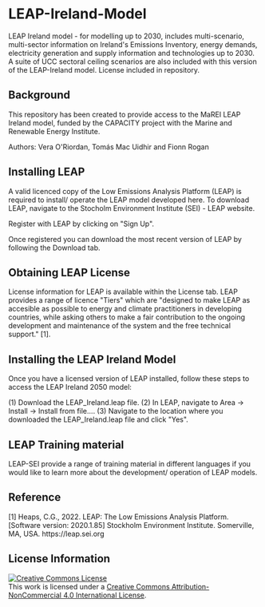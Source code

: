 # LEAP-Ireland-Model
LEAP Ireland model - for modelling up to 2030, includes multi-scenario, multi-sector information on Ireland's Emissions Inventory, energy demands, electricity generation and supply information and technologies up to 2030. A suite of UCC sectoral ceiling scenarios are also included with this version of the LEAP-Ireland model. License included in repository.

<h2> Background </h2>
This repository has been created to provide access to the MaREI LEAP Ireland model, funded by the CAPACITY project with the Marine and Renewable Energy Institute.

Authors: Vera O'Riordan, Tomás Mac Uidhir and Fionn Rogan

<h2> Installing LEAP </h2>
A valid licenced copy of the Low Emissions Analysis Platform (LEAP) is required to install/ operate the LEAP model developed here. To download LEAP, navigate to the Stocholm Environment Institute (SEI) - LEAP website.

Register with LEAP by clicking on "Sign Up".

Once registered you can download the most recent version of LEAP by following the Download tab.

<h2> Obtaining LEAP License </h2>
License information for LEAP is available within the License tab. LEAP provides a range of licence "Tiers" which are "designed to make LEAP as accesible as possible to energy and climate practitioners in developing countries, while asking others to make a fair contribution to the ongoing development and maintenance of the system and the free technical support." [1].

<h2> Installing the LEAP Ireland Model </h2>
Once you have a licensed version of LEAP installed, follow these steps to access the LEAP Ireland 2050 model:

(1) Download the LEAP_Ireland.leap file. (2) In LEAP, navigate to Area -> Install -> Install from file.... (3) Navigate to the location where you downloaded the LEAP_Ireland.leap file and click "Yes".

<h2> LEAP Training material </h2>
LEAP-SEI provide a range of training material in different languages if you would like to learn more about the development/ operation of LEAP models.

<h2> Reference </h2>
[1] Heaps, C.G., 2022. LEAP: The Low Emissions Analysis Platform. [Software version: 2020.1.85] Stockholm Environment Institute. Somerville, MA, USA. https://leap.sei.org
 
 <h2> License Information </h2>

<a rel="license" href="http://creativecommons.org/licenses/by-nc/4.0/"><img alt="Creative Commons License" style="border-width:0" src="https://i.creativecommons.org/l/by-nc/4.0/88x31.png" /></a><br />This work is licensed under a <a rel="license" href="http://creativecommons.org/licenses/by-nc/4.0/">Creative Commons Attribution-NonCommercial 4.0 International License</a>.
